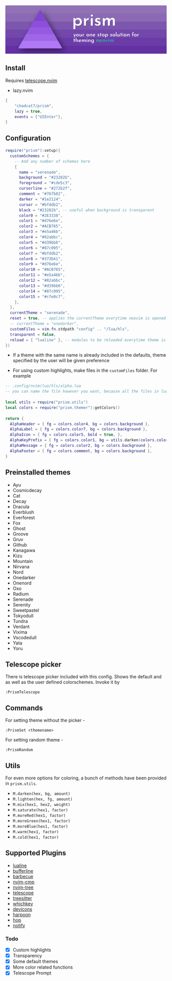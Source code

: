 <div align="center">
  <img src="prism.png" alt="logo">
</div>

## Install

Requires [telescope.nvim](https://github.com/nvim-telescope/telescope.nvim)


- lazy.nvim

```lua
{
    "chadcat7/prism",
    lazy = true,
    events = {"UIEnter"},
}
```
## Configuration

```lua
require("prism"):setup({
  customSchemes = {
    -- Add any number of schemes here
    {
      name = "serenade",
      background = "#23282b",
      foreground = "#cde5c3",
      cursorline = "#272b2f",
      comment = "#767b82",
      darker = "#1e2124",
      cursor = "#bfddb2",
      black = "#23282b", -- useful when background is transparent
      color0 = "#2E3338",
      color1 = "#d76e6e",
      color2 = "#ACB765",
      color3 = "#e5a46b",
      color4 = "#82abbc",
      color5 = "#d39bb6",
      color6 = "#87c095",
      color7 = "#bfddb2",
      color8 = "#373D41",
      color9 = "#d76e6e",
      color10 = "#ACB765",
      color11 = "#e5a46b",
      color12 = "#82abbc",
      color13 = "#d39bb6",
      color14 = "#87c095",
      color15 = "#cfe0c7",
    },
  },
  currentTheme = "serenade",
  reset = true, -- applies the currentTheme everytime neovim is opened
  -- currentTheme = "onedarker",
  customFiles = vim.fn.stdpath "config" .. "/lua/hls",
  transparent = false,
  reload = { "lualine" }, -- modules to be reloaded everytime theme is set 
})
```
- If a theme with the same name is already included in the defaults, theme specified by the user will be given preference

- For using custom highlights, make files in the `customFiles` folder. For example

```lua
-- .config/nvim/lua/hls/alpha.lua
-- you can name the file however you want, because all the files in lua/hls would be read 

local utils = require("prism.utils")
local colors = require("prism.themer"):getColors()

return {
  AlphaHeader = { fg = colors.color4, bg = colors.background },
  AlphaLabel = { fg = colors.color7, bg = colors.background },
  AlphaIcon = { fg = colors.color5, bold = true, },
  AlphaKeyPrefix = { fg = colors.color1, bg = utils.darken(colors.color1, colors.black, 0.04) },
  AlphaMessage = { fg = colors.color2, bg = colors.background },
  AlphaFooter = { fg = colors.comment, bg = colors.background },
}
```

## Preinstalled themes

+ Ayu
+ Cosmicdecay
+ Cat 
+ Decay
+ Dracula
+ Everblush 
+ Everforest
+ Fox
+ Ghost
+ Groove
+ Gruv
+ Github
+ Kanagawa
+ Kizu
+ Mountain
+ Nirvana
+ Nord
+ Onedarker
+ Onenord
+ Oxo
+ Radium
+ Serenade
+ Serenity
+ Sweetpastel
+ Tokyodull
+ Tundra
+ Verdant
+ Vixima
+ Vscodedull
+ Yata
+ Yoru

## Telescope picker

There is telescope picker included with this config. Shows the default and as well as the user defined colorschemes. Invoke it by

```
:PrismTelescope
```

## Commands

For setting theme without the picker - 

```
:PrismSet <themename>
```

For setting random theme - 

```
:PrismRandom
```

## Utils

For even more options for coloring, a bunch of methods have been provided in `prism.utils`.

- `M.darken(hex, bg, amount)`
- `M.lighten(hex, fg, amount)`
- `M.mix(hex1, hex2, weight)`
- `M.saturate(hex1, factor)`
- `M.moreRed(hex1, factor)`
- `M.moreGreen(hex1, factor)`
- `M.moreBlue(hex1, factor)`
- `M.warm(hex1, factor)`
- `M.cold(hex1, factor)`

## Supported Plugins

- [lualine](https://github.com/nvim-lualine/lualine.nvim)
- [bufferline](https://github.com/akinsho/bufferline.nvim)
- [barbecue](https://github.com/utilyre/barbecue.nvim)
- [nvim-cmp](https://github.com/hrsh7th/nvim-cmp)
- [nvim-tree](https://github.com/kyazdani42/nvim-tree.lua)
- [telescope](https://github.com/nvim-telescope/telescope.nvim)
- [treesitter](https://github.com/nvim-treesitter/nvim-treesitter)
- [whichkey](https://github.com/folke/which-key.nvim)
- [devicons](https://github.com/rcarriga/nvim-notify)
- [harpoon](https://github.com/ThePrimeagen/harpoon)
- [hop](https://github.com/phaazon/hop.nvim)
- [notify](https://github.com/rcarriga/nvim-notify)

### Todo

- [x] Custom highlights
- [x] Transparency
- [x] Some default themes
- [x] More color related functions
- [x] Telescope Prompt
